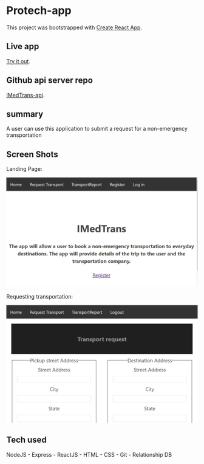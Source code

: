 # Protech-app

This project was bootstrapped with [Create React App](https://github.com/facebook/create-react-app).

## Live app

[Try it out](https://im-ed-trans-app-dadetifa1.vercel.app).

## Github api server repo

[IMedTrans-api](https://github.com/dadetifa1/ImedTrans-api).

## summary

A user can use this application to submit a request for a non-emergency transportation

## Screen Shots

Landing Page:

![Landing Page](screen_shots/Landing_page.jpg)

Requesting transportation:

![sample results](screen_shots/Transport_request.jpg)

## Tech used

NodeJS - Express - ReactJS - HTML - CSS - Git - Relationship DB
